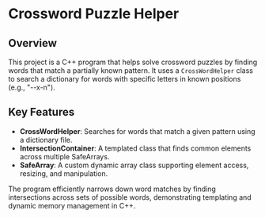 # Crossword Puzzle Helper

## Overview
This project is a C++ program that helps solve crossword puzzles by finding words that match a partially known pattern. It uses a `CrossWordHelper` class to search a dictionary for words with specific letters in known positions (e.g., "--x-n"). 

## Key Features
- **CrossWordHelper**: Searches for words that match a given pattern using a dictionary file.
- **IntersectionContainer**: A templated class that finds common elements across multiple SafeArrays.
- **SafeArray**: A custom dynamic array class supporting element access, resizing, and manipulation.

The program efficiently narrows down word matches by finding intersections across sets of possible words, demonstrating templating and dynamic memory management in C++.